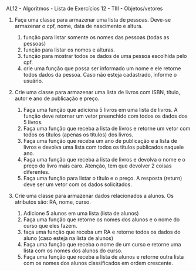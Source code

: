 AL12 \- Algoritmos \- Lista de Exercícios 12 \- TIII \- Objetos/vetores

1) Faça uma classe para armazenar uma lista de pessoas. Deve-se armazenar o cpf, nome, data de nascimento e altura.  
   1) função para listar somente os nomes das pessoas (todas as pessoas)  
   2) função para listar os nomes e alturas.  
   3) função para mostrar todos os dados de uma pessoa escolhida pelo cpf.  
   4) crie uma função que possa ser informado um nome e ele retorne todos dados da pessoa. Caso não esteja cadastrado, informe o usuário.

   

2) Crie uma classe para armazenar uma lista de livros com ISBN, título, autor e ano de publicação e preço.  
   1) Faça uma função que adiciona 5 livros em uma lista de livros. A função deve retornar um vetor preenchido com todos os dados dos 5 livros.   
   2) Faça uma função que receba a lista de livros e retorne um vetor com todos os títulos (apenas os títulos) dos livros.  
   3) Faça uma função que receba um ano de publicação e a lista de livros e devolva uma lista com todos os títulos publicados naquele ano.  
   4) Faça uma função que receba a lista de livros e devolva o nome e o preço do livro mais caro. Atenção, tem que devolver 2 coisas diferentes.  
   5) Faça uma função para listar o título e o preço. A resposta (return) deve ser um vetor com os dados solicitados.  
        
3) Crie uma classe para armazenar dados relacionados a alunos. Os atributos são: RA, nome, curso.  
   1) Adicione 5 alunos em uma lista (lista de alunos)  
   2) Faça uma função que retorne os nomes dos alunos e o nome do curso que eles fazem.  
   3) faça uma função que receba um RA e retorne todos os dados do aluno (caso esteja na lista de alunos)  
   4) Faça uma função que receba o nome de um curso e retorne uma lista com os nomes dos alunos do curso.  
   5) Faça uma função que receba a lista de alunos e retorne outra lista com os nomes dos alunos classificados em ordem crescente.